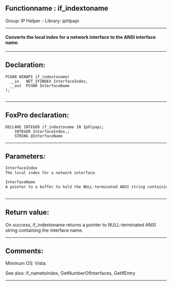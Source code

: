 <link rel="stylesheet" type="text/css" href="../../css/win32api.css">  
<link rel="stylesheet" href="https://cdnjs.cloudflare.com/ajax/libs/font-awesome/4.7.0/css/font-awesome.min.css">

## Functionname : if_indextoname
Group: IP Helper - Library: iphlpapi    
***  


#### Converts the local index for a network interface to the ANSI interface name.
***  


## Declaration:
```foxpro  
PCHAR WINAPI if_indextoname(
  __in   NET_IFINDEX InterfaceIndex,
  __out  PCHAR InterfaceName
);
  
```  
***  


## FoxPro declaration:
```foxpro  
DECLARE INTEGER if_indextoname IN Iphlpapi;
	INTEGER InterfaceIndex,;
	STRING @InterfaceName  
```  
***  


## Parameters:
```txt  
InterfaceIndex
The local index for a network interface.

InterfaceName
A pointer to a buffer to hold the NULL-terminated ANSI string containing the interface name when the function returns successfully.
  
```  
***  


## Return value:
On success, if_indextoname returns a pointer to NULL-terminated ANSI string containing the interface name.  
***  


## Comments:
Minimum OS: Vista.  
  
See also: if_nametoindex, GetNumberOfInterfaces, GetIfEntry   
  
***  


